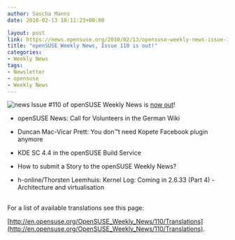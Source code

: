 ```yaml
---
author: Sascha Manns
date: 2010-02-13 18:11:23+00:00

layout: post
link: https://news.opensuse.org/2010/02/13/opensuse-weekly-news-issue-110-is-out/
title: "openSUSE Weekly News, Issue 110 is out!"
categories:
- Weekly News
tags:
- Newsletter
- opensuse
- Weekly News
---
```

![news](http://static.opensuse.org/images/knewsticker.png) Issue #110 of openSUSE Weekly News is [now out](http://en.opensuse.org/OpenSUSE_Weekly_News/110)!



	
  * openSUSE News: Call for Volunteers in  the German Wiki

	
  * Duncan Mac-Vicar Prett: You don™t need  Kopete Facebook plugin anymore

	
  * KDE SC 4.4 in the openSUSE Build  Service

	
  * How to submit a Story to the openSUSE  Weekly News?

	
  * h-online/Thorsten Leemhuis: Kernel Log:  Coming in 2.6.33 (Part 4) - Architecture and virtualisation





## 






For a list of available translations see this page:

[http://en.opensuse.org/OpenSUSE_Weekly_News/110/Translations](http://en.opensuse.org/OpenSUSE_Weekly_News/110/Translations).		
